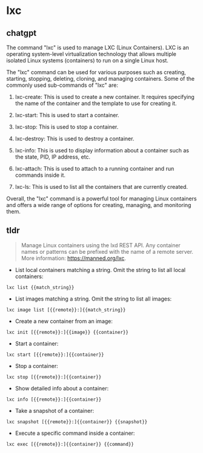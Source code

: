 # lxc 
## chatgpt 
The command "lxc" is used to manage LXC (Linux Containers). LXC is an operating system-level virtualization technology that allows multiple isolated Linux systems (containers) to run on a single Linux host. 

The "lxc" command can be used for various purposes such as creating, starting, stopping, deleting, cloning, and managing containers. Some of the commonly used sub-commands of "lxc" are:

1. lxc-create: This is used to create a new container. It requires specifying the name of the container and the template to use for creating it.

2. lxc-start: This is used to start a container.

3. lxc-stop: This is used to stop a container.

4. lxc-destroy: This is used to destroy a container.

5. lxc-info: This is used to display information about a container such as the state, PID, IP address, etc.

6. lxc-attach: This is used to attach to a running container and run commands inside it.

7. lxc-ls: This is used to list all the containers that are currently created.

Overall, the "lxc" command is a powerful tool for managing Linux containers and offers a wide range of options for creating, managing, and monitoring them. 

## tldr 
 
> Manage Linux containers using the lxd REST API.
> Any container names or patterns can be prefixed with the name of a remote server.
> More information: <https://manned.org/lxc>.

- List local containers matching a string. Omit the string to list all local containers:

`lxc list {{match_string}}`

- List images matching a string. Omit the string to list all images:

`lxc image list [{{remote}}:]{{match_string}}`

- Create a new container from an image:

`lxc init [{{remote}}:]{{image}} {{container}}`

- Start a container:

`lxc start [{{remote}}:]{{container}}`

- Stop a container:

`lxc stop [{{remote}}:]{{container}}`

- Show detailed info about a container:

`lxc info [{{remote}}:]{{container}}`

- Take a snapshot of a container:

`lxc snapshot [{{remote}}:]{{container}} {{snapshot}}`

- Execute a specific command inside a container:

`lxc exec [{{remote}}:]{{container}} {{command}}`
